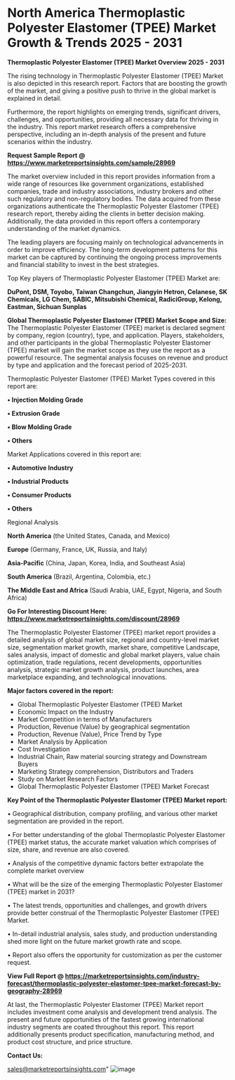 # North America Thermoplastic Polyester Elastomer (TPEE) Market Growth & Trends 2025 - 2031

<Strong> Thermoplastic Polyester Elastomer (TPEE) Market Overview 2025 - 2031</strong>

The rising technology in Thermoplastic Polyester Elastomer (TPEE) Market is also depicted in this research report. Factors that are boosting the growth of the market, and giving a positive push to thrive in the global market is explained in detail.

Furthermore, the report highlights on emerging trends, significant drivers, challenges, and opportunities, providing all necessary data for thriving in the industry. This report market research offers a comprehensive perspective, including an in-depth analysis of the present and future scenarios within the industry.

<strong>Request Sample Report @ <a href=https://www.marketreportsinsights.com/sample/28969>https://www.marketreportsinsights.com/sample/28969</a></strong>

The market overview included in this report provides information from a wide range of resources like government organizations, established companies, trade and industry associations, industry brokers and other such regulatory and non-regulatory bodies. The data acquired from these organizations authenticate the Thermoplastic Polyester Elastomer (TPEE) research report, thereby aiding the clients in better decision making. Additionally, the data provided in this report offers a contemporary understanding of the market dynamics.

The leading players are focusing mainly on technological advancements in order to improve efficiency. The long-term development patterns for this market can be captured by continuing the ongoing process improvements and financial stability to invest in the best strategies.

Top Key players of Thermoplastic Polyester Elastomer (TPEE) Market are:

<strong>DuPont, DSM, Toyobo, Taiwan Changchun, Jiangyin Hetron, Celanese, SK Chemicals, LG Chem, SABIC, Mitsubishi Chemical, RadiciGroup, Kelong, Eastman, Sichuan Sunplas</strong>

<strong><b>Global Thermoplastic Polyester Elastomer (TPEE) Market Scope and Size:</b></strong>
The Thermoplastic Polyester Elastomer (TPEE) market is declared segment by company, region (country), type, and application. Players, stakeholders, and other participants in the global Thermoplastic Polyester Elastomer (TPEE) market will gain the market scope as they use the report as a powerful resource. The segmental analysis focuses on revenue and product by type and application and the forecast period of 2025-2031.

Thermoplastic Polyester Elastomer (TPEE) Market Types covered in this report are:

<strong>• Injection Molding Grade

• Extrusion Grade

• Blow Molding Grade

• Others</strong>

Market Applications covered in this report are:

<strong>• Automotive Industry

• Industrial Products

• Consumer Products

• Others</strong> 

Regional Analysis

<strong>North America</strong> (the United States, Canada, and Mexico)

<strong>Europe</strong> (Germany, France, UK, Russia, and Italy)

<strong>Asia-Pacific</strong> (China, Japan, Korea, India, and Southeast Asia)

<strong>South America</strong> (Brazil, Argentina, Colombia, etc.)

<strong>The Middle East and Africa</strong> (Saudi Arabia, UAE, Egypt, Nigeria, and South Africa)

<strong>Go For Interesting Discount Here: <a href=https://www.marketreportsinsights.com/discount/28969>https://www.marketreportsinsights.com/discount/28969</a></strong>

The Thermoplastic Polyester Elastomer (TPEE) market report provides a detailed analysis of global market size, regional and country-level market size, segmentation market growth, market share, competitive Landscape, sales analysis, impact of domestic and global market players, value chain optimization, trade regulations, recent developments, opportunities analysis, strategic market growth analysis, product launches, area marketplace expanding, and technological innovations.

<strong><b>Major factors covered in the report:</b></strong>
<ul>
  <li>Global Thermoplastic Polyester Elastomer (TPEE) Market </li>
  <li>Economic Impact on the Industry</li>
  <li>Market Competition in terms of Manufacturers</li>
  <li>Production, Revenue (Value) by geographical segmentation</li>
  <li>Production, Revenue (Value), Price Trend by Type</li>
  <li>Market Analysis by Application</li>
  <li>Cost Investigation</li>
  <li>Industrial Chain, Raw material sourcing strategy and Downstream Buyers</li>
  <li>Marketing Strategy comprehension, Distributors and Traders</li>
  <li>Study on Market Research Factors</li>
  <li>Global Thermoplastic Polyester Elastomer (TPEE) Market Forecast</li>
</ul>

<strong><b>Key Point of the Thermoplastic Polyester Elastomer (TPEE) Market report:</b></strong>

• Geographical distribution, company profiling, and various other market segmentation are provided in the report.

• For better understanding of the global Thermoplastic Polyester Elastomer (TPEE) market status, the accurate market valuation which comprises of size, share, and revenue are also covered.

• Analysis of the competitive dynamic factors better extrapolate the complete market overview

• What will be the size of the emerging Thermoplastic Polyester Elastomer (TPEE) market in 2031?

• The latest trends, opportunities and challenges, and growth drivers provide better construal of the Thermoplastic Polyester Elastomer (TPEE) Market.

• In-detail industrial analysis, sales study, and production understanding shed more light on the future market growth rate and scope.

• Report also offers the opportunity for customization as per the customer request.

<strong><b>View Full Report @ <a href=https://marketreportsinsights.com/industry-forecast/thermoplastic-polyester-elastomer-tpee-market-forecast-by-geography-28969>https://marketreportsinsights.com/industry-forecast/thermoplastic-polyester-elastomer-tpee-market-forecast-by-geography-28969</a></b></strong>


At last, the Thermoplastic Polyester Elastomer (TPEE) Market report includes investment come analysis and development trend analysis. The present and future opportunities of the fastest growing international industry segments are coated throughout this report. This report additionally presents product specification, manufacturing method, and product cost structure, and price structure.

<strong>Contact Us:</strong>

sales@marketreportsinsights.com"
![image](https://github.com/user-attachments/assets/cd0ee0ab-6c8f-4b2d-9d35-90bbe530e2c2)

